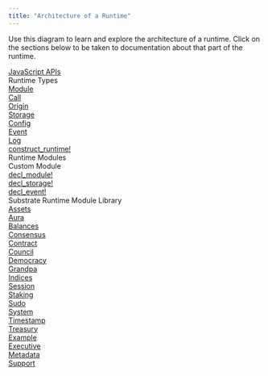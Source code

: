 ```yaml
---
title: "Architecture of a Runtime"
---
```

Use this diagram to learn and explore the architecture of a runtime. Click on the sections below to be taken to
documentation about that part of the runtime.

<div style="display:none;">Hidden</div><a href="https://polkadot.js.org/api/">
    <div class="substrate-layer substrate-javascript-apis">JavaScript APIs</div>
</a>
<div class="substrate-layer substrate-types">
    <div>Runtime Types</div><a href="#">
        <div class="substrate-type substrate-decl-module-color">Module</div>
    </a><a href="./types/call-enum/">
        <div class="substrate-type substrate-decl-module-color">Call</div>
    </a><a href="#">
        <div class="substrate-type substrate-decl-module-color">Origin</div>
    </a><a href="#">
        <div class="substrate-type substrate-decl-storage-color">Storage</div>
    </a><a href="./types/genesisconfig-struct/">
        <div class="substrate-type substrate-decl-storage-color">Config</div>
    </a><a href="./types/event-enum">
        <div class="substrate-type substrate-decl-event-color">Event</div>
    </a><a href="#">
        <div class="substrate-type substrate-custom-color">Log</div>
    </a>
</div><a href="https://crates.parity.io/srml_support/macro.construct_runtime.html">
    <div class="substrate-layer substrate-construct-runtime">construct_runtime!</div>
</a>
<div class="substrate-layer substrate-module">
    <div>Runtime Modules</div>
    <div class="substrate-module-section">
        <div>Custom Module</div><a href="https://crates.parity.io/srml_support/macro.decl_module.html">
            <div class="substrate-decl-module substrate-module-block substrate-decl-module-color">decl_module!</div>
        </a><a href="https://crates.parity.io/srml_support_procedural/macro.decl_storage.html">
            <div class="substrate-decl-storage substrate-module-block substrate-decl-storage-color">decl_storage!</div>
        </a><a href="https://crates.parity.io/srml_support/macro.decl_event.html">
            <div class="substrate-decl-event substrate-module-block substrate-decl-event-color">decl_event!</div>
        </a>
    </div>
    <div class="substrate-module-section">
        <div>Substrate Runtime Module Library</div><a href="https://crates.parity.io/srml_assets/index.html">
            <div class="substrate-srml-row">Assets</div>
        </a><a href="https://crates.parity.io/srml_aura/index.html">
            <div class="substrate-srml-row">Aura</div>
        </a><a href="https://crates.parity.io/srml_balances/index.html">
            <div class="substrate-srml-row">Balances</div>
        </a><a href="https://crates.parity.io/srml_consensus/index.html">
            <div class="substrate-srml-row">Consensus</div>
        </a><a href="https://crates.parity.io/srml_contract/index.html">
            <div class="substrate-srml-row">Contract</div>
        </a><a href="https://crates.parity.io/srml_council/index.html">
            <div class="substrate-srml-row">Council</div>
        </a><a href="https://crates.parity.io/srml_democracy/index.html">
            <div class="substrate-srml-row">Democracy</div>
        </a><a href="https://crates.parity.io/srml_grandpa/index.html">
            <div class="substrate-srml-row">Grandpa</div>
        </a><a href="https://crates.parity.io/srml_indices/index.html">
            <div class="substrate-srml-row">Indices</div>
        </a><a href="https://crates.parity.io/srml_session/index.html">
            <div class="substrate-srml-row">Session</div>
        </a><a href="https://crates.parity.io/srml_staking/index.html">
            <div class="substrate-srml-row">Staking</div>
        </a><a href="https://crates.parity.io/srml_sudo/index.html">
            <div class="substrate-srml-row">Sudo</div>
        </a><a href="https://crates.parity.io/srml_system/index.html">
            <div class="substrate-srml-row">System</div>
        </a><a href="https://crates.parity.io/srml_timestamp/index.html">
            <div class="substrate-srml-row">Timestamp</div>
        </a><a href="https://crates.parity.io/srml_treasury/index.html">
            <div class="substrate-srml-row">Treasury</div>
        </a><a href="#">
            <div class="substrate-srml-row substrate-srml-meta">Example</div>
        </a><a href="https://crates.parity.io/srml_executive/index.html">
            <div class="substrate-srml-row substrate-srml-meta">Executive</div>
        </a><a href="https://crates.parity.io/srml_metadata/index.html">
            <div class="substrate-srml-row substrate-srml-meta">Metadata</div>
        </a><a href="https://crates.parity.io/srml_support/index.html">
            <div class="substrate-srml-row substrate-srml-meta">Support</div>
        </a>
    </div>
</div>